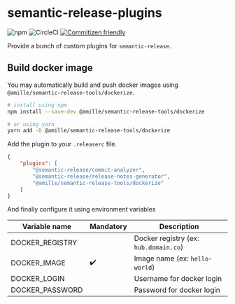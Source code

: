 # semantic-release-plugins

![npm](https://img.shields.io/npm/v/@amille/semantic-release-plugins)
![CircleCI](https://img.shields.io/circleci/build/github/amille44420/semantic-release-plugins)
[![Commitizen friendly](https://img.shields.io/badge/commitizen-friendly-brightgreen.svg)](http://commitizen.github.io/cz-cli/)


Provide a bunch of custom plugins for `semantic-release`.

## Build docker image

You may automatically build and push docker images using `@amille/semantic-release-tools/dockerize`.

```sh
# install using npm
npm install --save-dev @amille/semantic-release-tools/dockerize

# or using yarn
yarn add -D @amille/semantic-release-tools/dockerize
```

Add the plugin to your `.releaserc` file.

```json
{
    "plugins": [
        "@semantic-release/commit-analyzer",
        "@semantic-release/release-notes-generator",
        "@amille/semantic-release-tools/dockerize"
    ]
}
```

And finally configure it using environment variables

|Variable name|Mandatory|Description|
|---|---|---|
|DOCKER_REGISTRY| |Docker registry (ex: `hub.domain.co`)|
|DOCKER_IMAGE|:heavy_check_mark:|Image name (ex: `hello-world`)|
|DOCKER_LOGIN| |Username for docker login|
|DOCKER_PASSWORD| |Password for docker login|

